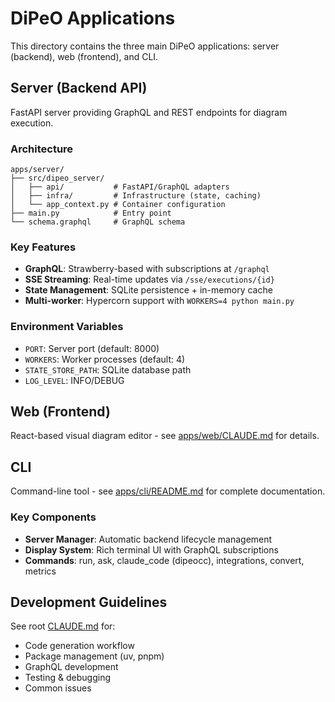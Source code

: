 # DiPeO Applications

This directory contains the three main DiPeO applications: server (backend), web (frontend), and CLI.

## Server (Backend API)

FastAPI server providing GraphQL and REST endpoints for diagram execution.

### Architecture
```
apps/server/
├── src/dipeo_server/
│   ├── api/           # FastAPI/GraphQL adapters
│   ├── infra/         # Infrastructure (state, caching)
│   └── app_context.py # Container configuration
├── main.py            # Entry point
└── schema.graphql     # GraphQL schema
```

### Key Features
- **GraphQL**: Strawberry-based with subscriptions at `/graphql`
- **SSE Streaming**: Real-time updates via `/sse/executions/{id}`
- **State Management**: SQLite persistence + in-memory cache
- **Multi-worker**: Hypercorn support with `WORKERS=4 python main.py`

### Environment Variables
- `PORT`: Server port (default: 8000)
- `WORKERS`: Worker processes (default: 4)
- `STATE_STORE_PATH`: SQLite database path
- `LOG_LEVEL`: INFO/DEBUG

## Web (Frontend)

React-based visual diagram editor - see [apps/web/CLAUDE.md](web/CLAUDE.md) for details.

## CLI

Command-line tool - see [apps/cli/README.md](cli/README.md) for complete documentation.

### Key Components
- **Server Manager**: Automatic backend lifecycle management
- **Display System**: Rich terminal UI with GraphQL subscriptions
- **Commands**: run, ask, claude_code (dipeocc), integrations, convert, metrics

## Development Guidelines

See root [CLAUDE.md](/CLAUDE.md) for:
- Code generation workflow
- Package management (uv, pnpm)
- GraphQL development
- Testing & debugging
- Common issues
